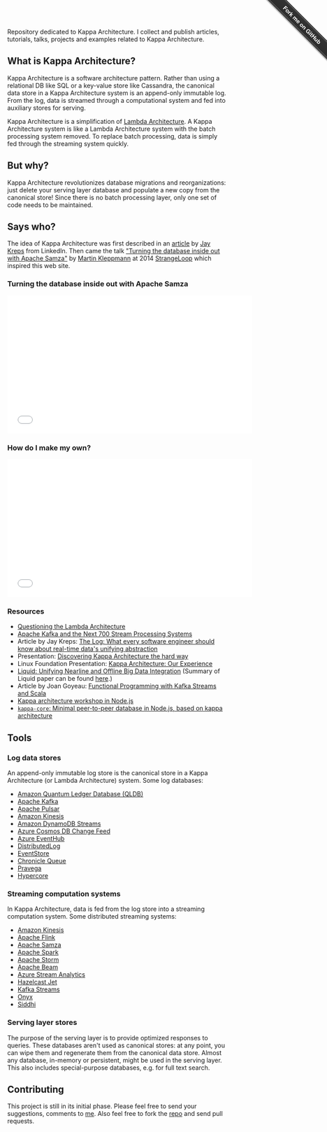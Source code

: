 Repository dedicated to Kappa Architecture. I collect and publish articles, tutorials, talks, projects and examples related to Kappa Architecture.

## What is Kappa Architecture?

Kappa Architecture is a software architecture pattern. Rather than using a relational DB like SQL or a key-value store like Cassandra, the canonical data store in a Kappa Architecture system is an append-only immutable log. From the log, data is streamed through a computational system and fed into auxiliary stores for serving.

Kappa Architecture is a simplification of [Lambda Architecture](https://en.wikipedia.org/wiki/Lambda_architecture). A Kappa Architecture system is like a Lambda Architecture system with the batch processing system removed. To replace batch processing, data is simply fed through the streaming system quickly.

## But why?

Kappa Architecture revolutionizes database migrations and reorganizations: just delete your serving layer database and populate a new copy from the canonical store! Since there is no batch processing layer, only one set of code needs to be maintained.

## Says who?

The idea of Kappa Architecture was first described in an [article](https://www.oreilly.com/ideas/questioning-the-lambda-architecture) by [Jay Kreps](https://www.linkedin.com/in/jaykreps) from LinkedIn. Then came the talk ["Turning the database inside out with Apache Samza"](https://www.youtube.com/watch?v=fU9hR3kiOK0) by [Martin Kleppmann](https://martin.kleppmann.com) at 2014 [StrangeLoop](https://thestrangeloop.com) which inspired this web site.

### Turning the database inside out with Apache Samza

<iframe width="560" height="315" src="//www.youtube.com/embed/fU9hR3kiOK0" frameborder="0" allowfullscreen></iframe>

### How do I make my own?

<iframe width="560" height="315" src="//www.youtube.com/embed/kyu8RY5NO3w" frameborder="0" allowfullscreen></iframe>

### Resources

* [Questioning the Lambda Architecture](https://www.oreilly.com/ideas/questioning-the-lambda-architecture)
* [Apache Kafka and the Next 700 Stream Processing Systems](https://www.youtube.com/watch?v=9RMOc0SwRro)
* Article by Jay Kreps: [The Log: What every software engineer should know about real-time data's unifying abstraction](https://engineering.linkedin.com/distributed-systems/log-what-every-software-engineer-should-know-about-real-time-datas-unifying)
* Presentation: [Discovering Kappa Architecture the hard way](https://novoj.github.io/reveal.js/kappa-architecture.html#/)
* Linux Foundation Presentation: [Kappa Architecture: Our Experience](https://events.linuxfoundation.org/sites/events/files/slides/ASPgems%20-%20Kappa%20Architecture.pdf)
* [Liquid: Unifying Nearline and Offline Big Data Integration](https://web.archive.org/web/20160324171136/http://www.cidrdb.org/cidr2015/Papers/CIDR15_Paper25u.pdf) (Summary of Liquid paper can be found [here](https://blog.acolyer.org/2015/02/04/liquid-unifying-nearline-and-offline-big-data-integration/).)
* Article by Joan Goyeau: [Functional Programming with Kafka Streams and Scala](https://itnext.io/a-cqrs-approach-with-kafka-streams-and-scala-49bfa78e4295)
* [Kappa architecture workshop in Node.js](https://kappa-db.github.io/workshop/build/01.html)
* [`kappa-core`: Minimal peer-to-peer database in Node.js, based on kappa architecture](https://github.com/kappa-db/kappa-core)

## Tools

### Log data stores

An append-only immutable log store is the canonical store in a Kappa Architecture (or Lambda Architecture) system. Some log databases:

* [Amazon Quantum Ledger Database (QLDB)](https://aws.amazon.com/qldb/)
* [Apache Kafka](https://kafka.apache.org/)
* [Apache Pulsar](https://pulsar.apache.org/)
* [Amazon Kinesis](https://aws.amazon.com/kinesis/)
* [Amazon DynamoDB Streams](https://docs.aws.amazon.com/amazondynamodb/latest/developerguide/Streams.html)
* [Azure Cosmos DB Change Feed](https://docs.microsoft.com/en-us/azure/cosmos-db/change-feed)
* [Azure EventHub](https://azure.microsoft.com/en-us/services/event-hubs/)
* [DistributedLog](https://bookkeeper.apache.org/distributedlog/)
* [EventStore](https://eventstore.org)
* [Chronicle Queue](https://github.com/OpenHFT/Chronicle-Queue)
* [Pravega](http://pravega.io/)
* [Hypercore](https://github.com/mafintosh/hypercore)

### Streaming computation systems

In Kappa Architecture, data is fed from the log store into a streaming computation system. Some distributed streaming systems:

* [Amazon Kinesis](https://aws.amazon.com/kinesis/)
* [Apache Flink](https://flink.apache.org/)
* [Apache Samza](https://samza.apache.org/)
* [Apache Spark](https://spark.apache.org/)
* [Apache Storm](https://storm.apache.org/)
* [Apache Beam](https://beam.apache.org/)
* [Azure Stream Analytics](https://azure.microsoft.com/en-us/services/stream-analytics/)
* [Hazelcast Jet](https://jet.hazelcast.org/)
* [Kafka Streams](https://kafka.apache.org/documentation.html#streams)
* [Onyx](https://www.onyxplatform.org/)
* [Siddhi](https://siddhi.io/)

### Serving layer stores

The purpose of the serving layer is to provide optimized responses to queries. These databases aren't used as canonical stores: at any point, you can wipe them and regenerate them from the canonical data store. Almost any database, in-memory or persistent, might be used in the serving layer. This also includes special-purpose databases, e.g. for full text search.

## Contributing

This project is still in its initial phase. Please feel free to send your suggestions, comments to [me](mailto:milinda.pathirage@gmail.com). Also feel free to fork the [repo](https://github.com/milinda/kappa-architecture.com) and send pull requests.

<div class="github-fork-ribbon-wrapper right fixed" style="width: 150px;height: 150px;position: fixed;overflow: hidden;top: 0;z-index: 9999;pointer-events: none;right: 0;"><div class="github-fork-ribbon" style="position: absolute;padding: 2px 0;background-color: #333;background-image: linear-gradient(to bottom, rgba(0, 0, 0, 0), rgba(0, 0, 0, 0.15));-webkit-box-shadow: 0 2px 3px 0 rgba(0, 0, 0, 0.5);-moz-box-shadow: 0 2px 3px 0 rgba(0, 0, 0, 0.5);box-shadow: 0 2px 3px 0 rgba(0, 0, 0, 0.5);z-index: 9999;pointer-events: auto;top: 42px;right: -43px;-webkit-transform: rotate(45deg);-moz-transform: rotate(45deg);-ms-transform: rotate(45deg);-o-transform: rotate(45deg);transform: rotate(45deg);"><a href="https://github.com/milinda/kappa-architecture.com" style="font: 700 13px &quot;Helvetica Neue&quot;, Helvetica, Arial, sans-serif;color: #fff;text-decoration: none;text-shadow: 0 -1px rgba(0, 0, 0, 0.5);text-align: center;width: 200px;line-height: 20px;display: inline-block;padding: 2px 0;border-width: 1px 0;border-style: dotted;border-color: rgba(255, 255, 255, 0.7);">Fork me on GitHub</a></div></div>
